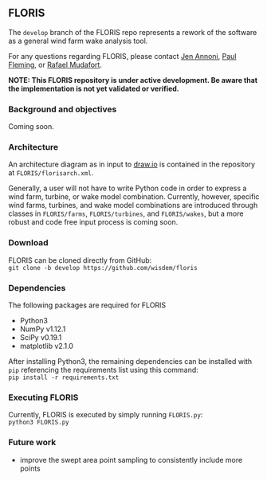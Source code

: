 ## FLORIS

The `develop` branch of the FLORIS repo represents a rework of the software as a general wind farm wake analysis tool.

For any questions regarding FLORIS, please contact [Jen Annoni](mailto:jennifer.annoni@nrel.gov), [Paul Fleming](mailto:paul.fleming@nrel.gov), or [Rafael Mudafort](mailto:rafael.mudafort@nrel.gov).

**NOTE: This FLORIS repository is under active development. Be aware that the implementation is not yet validated or verified.**

### Background and objectives
Coming soon.

### Architecture
An architecture diagram as in input to [draw.io](https://www.draw.io) is contained in the repository at `FLORIS/florisarch.xml`.

Generally, a user will not have to write Python code in order to express a wind farm, turbine, or wake model combination. Currently, however,
specific wind farms, turbines, and wake model combinations are introduced through classes in `FLORIS/farms`, `FLORIS/turbines`, and `FLORIS/wakes`, but
a more robust and code free input process is coming soon.

### Download
FLORIS can be cloned directly from GitHub:  
``git clone -b develop https://github.com/wisdem/floris``

### Dependencies
The following packages are required for FLORIS
- Python3
- NumPy v1.12.1
- SciPy v0.19.1
- matplotlib v2.1.0

After installing Python3, the remaining dependencies can be installed with `pip` referencing the requirements list using this command:  
`pip install -r requirements.txt`

### Executing FLORIS
Currently, FLORIS is executed by simply running `FLORIS.py`:  
`python3 FLORIS.py`

### Future work
- improve the swept area point sampling to consistently include more points
